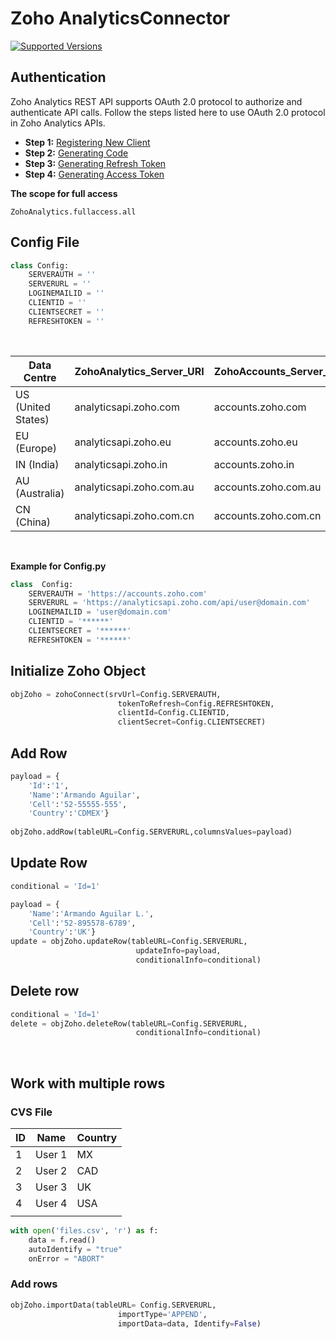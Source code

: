 # Zoho AnalyticsConnector
[![Supported Versions](https://img.shields.io/pypi/pyversions/requests.svg)]()

## Authentication

Zoho Analytics REST API supports OAuth 2.0 protocol to authorize and authenticate API calls. Follow the steps listed here to use OAuth 2.0 protocol in Zoho Analytics APIs.

- **Step 1:** [Registering New Client](https://www.zoho.com/analytics/api/#registering-new-client)
- **Step 2:** [Generating Code](https://www.zoho.com/analytics/api/#generating-grant-token)
- **Step 3:** [Generating Refresh Token](https://www.zoho.com/analytics/api/#generating-refresh-token)
- **Step 4:** [Generating Access Token](https://www.zoho.com/analytics/api/#generating-access-token)

<b>The scope for full access</b>

    ZohoAnalytics.fullaccess.all

## Config File

```python
class Config:
    SERVERAUTH = ''
    SERVERURL = ''
    LOGINEMAILID = ''
    CLIENTID = ''
    CLIENTSECRET = ''
    REFRESHTOKEN = ''
```
<p>&nbsp;</p>

| Data Centre         | ZohoAnalytics_Server_URI | ZohoAccounts_Server_URI |
|---------------------|--------------------------|-------------------------|
| US  (United States) |   analyticsapi.zoho.com  |    accounts.zoho.com    |
|     EU  (Europe)    |   analyticsapi.zoho.eu   |     accounts.zoho.eu    |
|     IN  (India)     |   analyticsapi.zoho.in   |     accounts.zoho.in    |
|   AU  (Australia)   | analyticsapi.zoho.com.au |   accounts.zoho.com.au  |
|     CN  (China)     | analyticsapi.zoho.com.cn |   accounts.zoho.com.cn  |

<p>&nbsp;</p>

**Example for Config.py**

```python
class  Config:
	SERVERAUTH = 'https://accounts.zoho.com'
	SERVERURL = 'https://analyticsapi.zoho.com/api/user@domain.com'
	LOGINEMAILID = 'user@domain.com'
	CLIENTID = '******'
	CLIENTSECRET = '******'
	REFRESHTOKEN = '******'
```

## Initialize Zoho Object

```python
objZoho = zohoConnect(srvUrl=Config.SERVERAUTH,
						tokenToRefresh=Config.REFRESHTOKEN,
						clientId=Config.CLIENTID,
						clientSecret=Config.CLIENTSECRET)
```
## Add Row

```python
payload = {
	'Id':'1',
	'Name':'Armando Aguilar',
	'Cell':'52-55555-555',
	'Country':'CDMEX'}
	
objZoho.addRow(tableURL=Config.SERVERURL,columnsValues=payload)
```

## Update Row

```python
conditional = 'Id=1'

payload = {
	'Name':'Armando Aguilar L.',
	'Cell':'52-895578-6789',
	'Country':'UK'}
update = objZoho.updateRow(tableURL=Config.SERVERURL,
							updateInfo=payload,
							conditionalInfo=conditional)
```

## Delete row
```python
conditional = 'Id=1'
delete = objZoho.deleteRow(tableURL=Config.SERVERURL,
							conditionalInfo=conditional)
```
<p>&nbsp;</p>

## Work with multiple rows

### CVS File

|ID|Name  |Country |
|-|-|-|
|1|User 1|MX|
|2|User 2|CAD|
|3|User 3|UK|
|4|User 4|USA|
|  |  |


```python
with open('files.csv', 'r') as f:
	data = f.read()
	autoIdentify = "true"
	onError = "ABORT"
```

### Add rows
```python
objZoho.importData(tableURL= Config.SERVERURL,
						importType='APPEND',
						importData=data, Identify=False)
